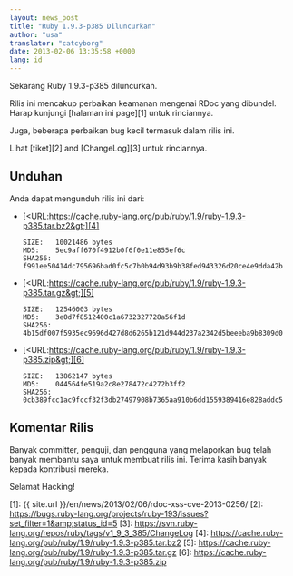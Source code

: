 ```yaml
---
layout: news_post
title: "Ruby 1.9.3-p385 Diluncurkan"
author: "usa"
translator: "catcyborg"
date: 2013-02-06 13:35:58 +0000
lang: id
---
```


Sekarang Ruby 1.9.3-p385 diluncurkan.

Rilis ini mencakup perbaikan keamanan mengenai RDoc yang dibundel. Harap kunjungi
[halaman ini page][1] untuk rinciannya.

Juga, beberapa perbaikan bug kecil termasuk dalam rilis ini.

Lihat [tiket][2] and [ChangeLog][3] untuk rinciannya.

## Unduhan

Anda dapat mengunduh rilis ini dari:

* [&lt;URL:https://cache.ruby-lang.org/pub/ruby/1.9/ruby-1.9.3-p385.tar.bz2&gt;][4]

      SIZE:   10021486 bytes
      MD5:    5ec9aff670f4912b0f6f0e11e855ef6c
      SHA256: f991ee50414dc795696bad0fc5c7b0b94d93b9b38fed943326d20ce4e9dda42b

* [&lt;URL:https://cache.ruby-lang.org/pub/ruby/1.9/ruby-1.9.3-p385.tar.gz&gt;][5]

      SIZE:   12546003 bytes
      MD5:    3e0d7f8512400c1a6732327728a56f1d
      SHA256: 4b15df007f5935ec9696d427d8d6265b121d944d237a2342d5beeeba9b8309d0

* [&lt;URL:https://cache.ruby-lang.org/pub/ruby/1.9/ruby-1.9.3-p385.zip&gt;][6]

      SIZE:   13862147 bytes
      MD5:    044564fe519a2c8e278472c4272b3ff2
      SHA256: 0cb389fcc1ac9fccf32f3db27497908b7365aa910b6dd1559389416e828addc5

## Komentar Rilis

Banyak committer, penguji, dan pengguna yang melaporkan bug telah banyak membantu
saya untuk membuat rilis ini. Terima kasih banyak kepada kontribusi mereka.

Selamat Hacking!



[1]: {{ site.url }}/en/news/2013/02/06/rdoc-xss-cve-2013-0256/
[2]: https://bugs.ruby-lang.org/projects/ruby-193/issues?set_filter=1&amp;status_id=5
[3]: https://svn.ruby-lang.org/repos/ruby/tags/v1_9_3_385/ChangeLog
[4]: https://cache.ruby-lang.org/pub/ruby/1.9/ruby-1.9.3-p385.tar.bz2
[5]: https://cache.ruby-lang.org/pub/ruby/1.9/ruby-1.9.3-p385.tar.gz
[6]: https://cache.ruby-lang.org/pub/ruby/1.9/ruby-1.9.3-p385.zip
